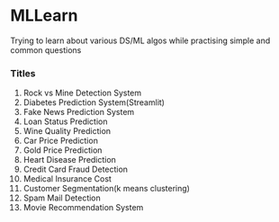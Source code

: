 # MLLearn
Trying to learn about various DS/ML algos while practising simple and common questions

### Titles

1. Rock vs Mine Detection System
2. Diabetes Prediction System(Streamlit)
3. Fake News Prediction System
4. Loan Status Prediction
5. Wine Quality Prediction
6. Car Price Prediction
7. Gold Price Prediction
8. Heart Disease Prediction
9. Credit Card Fraud Detection
10. Medical Insurance Cost
11. Customer Segmentation(k means clustering)
12. Spam Mail Detection
13. Movie Recommendation System
